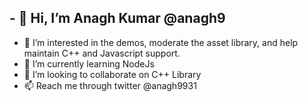 ## - 👋 Hi, I’m Anagh Kumar @anagh9
- 👀 I’m interested in the demos, moderate the asset library, and help maintain C++ and Javascript support.
- 🌱 I’m currently learning NodeJs
- 💞️ I’m looking to collaborate on C++ Library
- 📫 Reach me through twitter @anagh9931

<!---
anagh9/anagh9 is a ✨ special ✨ repository because its `README.md` (this file) appears on your GitHub profile.
You can click the Preview link to take a look at your changes.
--->
